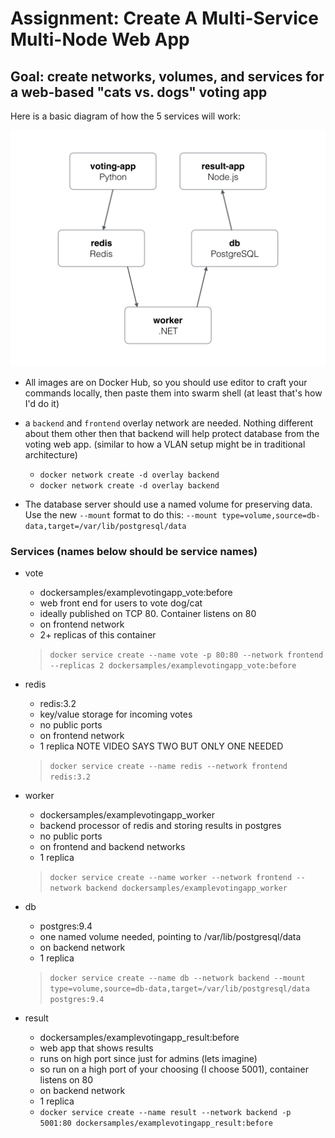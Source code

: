 # Assignment: Create A Multi-Service Multi-Node Web App

## Goal: create networks, volumes, and services for a web-based "cats vs. dogs" voting app

Here is a basic diagram of how the 5 services will work:

![diagram](./architecture.png)

- All images are on Docker Hub, so you should use editor to craft your commands locally, then paste them into swarm shell (at least that's how I'd do it)

- a `backend` and `frontend` overlay network are needed. Nothing different about them other then that backend will help protect database from the voting web app. (similar to how a VLAN setup might be in traditional architecture)
  - `docker network create -d overlay backend`
  - `docker network create -d overlay backend`

- The database server should use a named volume for preserving data. Use the new `--mount` format to do this: `--mount type=volume,source=db-data,target=/var/lib/postgresql/data`

### Services (names below should be service names)

- vote
  - dockersamples/examplevotingapp_vote:before
  - web front end for users to vote dog/cat
  - ideally published on TCP 80. Container listens on 80
  - on frontend network
  - 2+ replicas of this container
  > `docker service create --name vote -p 80:80 --network frontend --replicas 2 dockersamples/examplevotingapp_vote:before`

- redis
  - redis:3.2
  - key/value storage for incoming votes
  - no public ports
  - on frontend network
  - 1 replica NOTE VIDEO SAYS TWO BUT ONLY ONE NEEDED
  > `docker service create --name redis --network frontend redis:3.2`

- worker
  - dockersamples/examplevotingapp_worker
  - backend processor of redis and storing results in postgres
  - no public ports
  - on frontend and backend networks
  - 1 replica
  > `docker service create --name worker --network frontend --network backend dockersamples/examplevotingapp_worker`

- db
  - postgres:9.4
  - one named volume needed, pointing to /var/lib/postgresql/data
  - on backend network
  - 1 replica
  > `docker service create --name db --network backend --mount type=volume,source=db-data,target=/var/lib/postgresql/data postgres:9.4`

- result
  - dockersamples/examplevotingapp_result:before
  - web app that shows results
  - runs on high port since just for admins (lets imagine)
  - so run on a high port of your choosing (I choose 5001), container listens on 80
  - on backend network
  - 1 replica
  - `docker service create --name result --network backend -p 5001:80 dockersamples/examplevotingapp_result:before`
